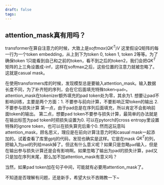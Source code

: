 ```yaml
---
draft: false
tags:
---
```


## attention_mask真有用吗？

transformer在算自注意力的时候，大致上是$softmax(QK^T)V$
这里假设Q矩阵的每一行为一个token embedding，从上到下为token 0, token 1, token 2等等。为了确保token 1只能看到自己和之前的token，看不到之后的token2，我们会把$QK^T$矩阵的上三角设置成-inf，这样在softmax之后，这些位置的注意力就被忽略了。这就是casual mask。

在使用transformers库的时候，发现模型总是要输入attention_mask。输入数据长度不同，为了补齐短的序列，会在它后面填充特殊token`<pad>`。attention_mask在tokenizer额外填充的pad token处为零，其余为1. 
想要让pad不影响训练，主要是两个方面：1. 不要参与前向计算，不要影响正常token的输出 2. 不要参与损失计算
第一点，由于pad总是在序列后面填充，所以肯定不会影响前面token的输出。
第二点，想要pad token不要参与损失计算，最简单的办法就是在输出标签为pad token时把损失设置为0. 可以在pytorch的cross entropy里设置特殊的ignore token，也可以在损失算完后乘个0. 
然而这玩意叫attention_mask，顾名思义，理应是在前向计算注意力时和casual mask一起添加的。试着查看了库里gptj的代码，发现也确实是这样。它是在mask $QK^T$的列，把输入为`pad`的列给mask掉了。但这有什么意义呢？如果只是忽略`pad`输入，但是在输出参与损失计算还是会有影响啊。如果忽略了输出为pad的损失计算，pad又只是加在序列末尾，那么加不加attention_mask有意义吗？

当然，如果pad token加在句子中间，可能就有必要用attention_mask了。

不知道是否理解有问题，还是新手，希望大伙不吝赐教一下~

